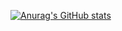 [![Anurag's GitHub stats](https://github-readme-stats.vercel.app/api?username=WendellISardinha&count_private=true&show_icons=true&theme=dracula)](https://github.com/anuraghazra/github-readme-stats)
